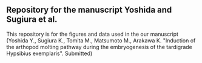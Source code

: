 ## Repository for the manuscript Yoshida and Sugiura et al.
This repository is for the figures and data used in the our manuscript (Yoshida Y., Sugiura K., Tomita M., Matsumoto M., Arakawa K. "Induction of the arthopod molting pathway during the embryogenesis of the tardigrade Hypsibius exemplaris". Submitted)
